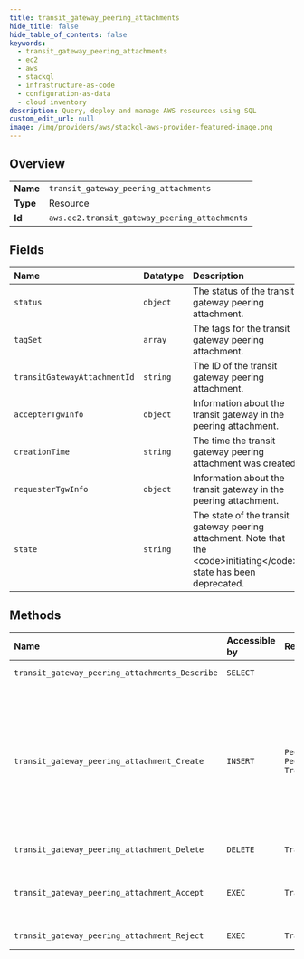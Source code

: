 ```yaml
---
title: transit_gateway_peering_attachments
hide_title: false
hide_table_of_contents: false
keywords:
  - transit_gateway_peering_attachments
  - ec2
  - aws    
  - stackql
  - infrastructure-as-code
  - configuration-as-data
  - cloud inventory
description: Query, deploy and manage AWS resources using SQL
custom_edit_url: null
image: /img/providers/aws/stackql-aws-provider-featured-image.png
---
```

  
    

## Overview
<table><tbody>
<tr><td><b>Name</b></td><td><code>transit_gateway_peering_attachments</code></td></tr>
<tr><td><b>Type</b></td><td>Resource</td></tr>
<tr><td><b>Id</b></td><td><code>aws.ec2.transit_gateway_peering_attachments</code></td></tr>
</tbody></table>

## Fields
| Name | Datatype | Description |
|:-----|:---------|:------------|
| `status` | `object` | The status of the transit gateway peering attachment. |
| `tagSet` | `array` | The tags for the transit gateway peering attachment. |
| `transitGatewayAttachmentId` | `string` | The ID of the transit gateway peering attachment. |
| `accepterTgwInfo` | `object` | Information about the transit gateway in the peering attachment. |
| `creationTime` | `string` | The time the transit gateway peering attachment was created. |
| `requesterTgwInfo` | `object` | Information about the transit gateway in the peering attachment. |
| `state` | `string` | The state of the transit gateway peering attachment. Note that the &lt;code&gt;initiating&lt;/code&gt; state has been deprecated. |
## Methods
| Name | Accessible by | Required Params | Description |
|:-----|:--------------|:----------------|:------------|
| `transit_gateway_peering_attachments_Describe` | `SELECT` |  | Describes your transit gateway peering attachments. |
| `transit_gateway_peering_attachment_Create` | `INSERT` | `PeerAccountId, PeerRegion, PeerTransitGatewayId, TransitGatewayId` | &lt;p&gt;Requests a transit gateway peering attachment between the specified transit gateway (requester) and a peer transit gateway (accepter). The transit gateways must be in different Regions. The peer transit gateway can be in your account or a different Amazon Web Services account.&lt;/p&gt; &lt;p&gt;After you create the peering attachment, the owner of the accepter transit gateway must accept the attachment request.&lt;/p&gt; |
| `transit_gateway_peering_attachment_Delete` | `DELETE` | `TransitGatewayAttachmentId` | Deletes a transit gateway peering attachment. |
| `transit_gateway_peering_attachment_Accept` | `EXEC` | `TransitGatewayAttachmentId` | Accepts a transit gateway peering attachment request. The peering attachment must be in the &lt;code&gt;pendingAcceptance&lt;/code&gt; state. |
| `transit_gateway_peering_attachment_Reject` | `EXEC` | `TransitGatewayAttachmentId` | Rejects a transit gateway peering attachment request. |
